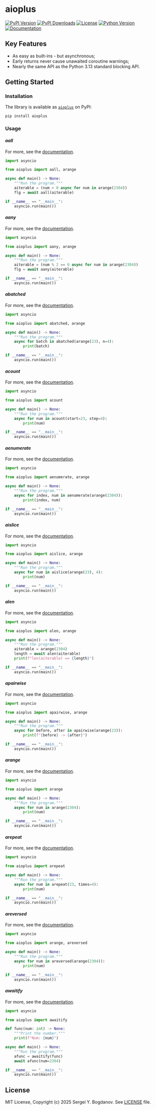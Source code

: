 # aioplus

[![PyPI Version][shields/pypi/version]][pypi/homepage]
[![PyPI Downloads][shields/pypi/downloads]][pypi/homepage]
[![License][shields/pypi/license]][github/license]
[![Python Version][shields/python/version]][pypi/homepage]
[![Documentation][shields/readthedocs]][docs/aioplus]

## Key Features

* As easy as built-ins - but asynchronous;
* Early returns never cause unawaited coroutine warnings;
* Nearly the same API as the Python 3.13 standard blocking API.

## Getting Started

### Installation

The library is available as [`aioplus`][pypi/homepage] on PyPI:

```shell
pip install aioplus
```

### Usage

#### *aall*

For more, see the [documentation][docs/aioplus/aall].

```python
import asyncio

from aioplus import aall, arange

async def main() -> None:
    """Run the program."""
    aiterable = (num > 0 async for num in arange(2304))
    flg = await aall(aiterable)

if __name__ == "__main__":
    asyncio.run(main())
```

#### *aany*

For more, see the [documentation][docs/aioplus/aany].

```python
import asyncio

from aioplus import aany, arange

async def main() -> None:
    """Run the program."""
    aiterable = (num % 2 == 0 async for num in arange(2304))
    flg = await aany(aiterable)

if __name__ == "__main__":
    asyncio.run(main())
```

#### *abatched*

For more, see the [documentation][docs/aioplus/abatched].

```python
import asyncio

from aioplus import abatched, arange

async def main() -> None:
    """Run the program."""
    async for batch in abatched(arange(23), n=4):
        print(batch)

if __name__ == "__main__":
    asyncio.run(main())
```

#### *acount*

For more, see the [documentation][docs/aioplus/acount].

```python
import asyncio

from aioplus import acount

async def main() -> None:
    """Run the program."""
    async for num in acount(start=23, step=4):
        print(num)

if __name__ == "__main__":
    asyncio.run(main())
```

#### *aenumerate*

For more, see the [documentation][docs/aioplus/aenumerate].

```python
import asyncio

from aioplus import aenumerate, arange

async def main() -> None:
    """Run the program."""
    async for index, num in aenumerate(arange(2304)):
        print(index, num)

if __name__ == "__main__":
    asyncio.run(main())
```

#### *aislice*

For more, see the [documentation][docs/aioplus/aislice].

```python
import asyncio

from aioplus import aislice, arange

async def main() -> None:
    """Run the program."""
    async for num in aislice(arange(23), 4):
        print(num)

if __name__ == "__main__":
    asyncio.run(main())
```

#### *alen*

For more, see the [documentation][docs/aioplus/alen].

```python
import asyncio

from aioplus import alen, arange

async def main() -> None:
    """Run the program."""
    aiterable = arange(2304)
    length = await alen(aiterable)
    print(f"len(aiterable) == {length}")

if __name__ == "__main__":
    asyncio.run(main())
```

#### *apairwise*

For more, see the [documentation][docs/aioplus/apairwise].

```python
import asyncio

from aioplus import apairwise, arange

async def main() -> None:
    """Run the program."""
    async for before, after in apairwise(arange(23)):
        print(f"{before} -> {after}")

if __name__ == "__main__":
    asyncio.run(main())
```

#### *arange*

For more, see the [documentation][docs/aioplus/arange].

```python
import asyncio

from aioplus import arange

async def main() -> None:
    """Run the program."""
    async for num in arange(2304):
        print(num)

if __name__ == "__main__":
    asyncio.run(main())
```

#### *arepeat*

For more, see the [documentation][docs/aioplus/arepeat].

```python
import asyncio

from aioplus import arepeat

async def main() -> None:
    """Run the program."""
    async for num in arepeat(23, times=4):
        print(num)

if __name__ == "__main__":
    asyncio.run(main())
```

#### *areversed*

For more, see the [documentation][docs/aioplus/areversed].

```python
import asyncio

from aioplus import arange, areversed

async def main() -> None:
    """Run the program."""
    async for num in areversed(arange(2304)):
        print(num)

if __name__ == "__main__":
    asyncio.run(main())
```

#### *awaitify*

For more, see the [documentation][docs/aioplus/awaitify].

```python
import asyncio

from aioplus import awaitify

def func(num: int) -> None:
    """Print the number."""
    print(f"Num: {num}")

async def main() -> None:
    """Run the program."""
    afunc = awaitify(func)
    await afunc(num=2304)

if __name__ == "__main__":
    asyncio.run(main())
```

## License

MIT License, Copyright (c) 2025 Sergei Y. Bogdanov. See [LICENSE][github/license] file.

<!-- --- --- --- --- --- --- --- --- --- --- --- --- --- --- --- --- --- --- --- --- --- --- --- -->

[docs/aioplus]: https://aioplus.readthedocs.io/
[docs/aioplus/aall]: https://aioplus.readthedocs.io/en/latest/aall.html
[docs/aioplus/aany]: https://aioplus.readthedocs.io/en/latest/aany.html
[docs/aioplus/abatched]: https://aioplus.readthedocs.io/en/latest/abatched.html
[docs/aioplus/acount]: https://aioplus.readthedocs.io/en/latest/acount.html
[docs/aioplus/aenumerate]: https://aioplus.readthedocs.io/en/latest/aenumerate.html
[docs/aioplus/aislice]: https://aioplus.readthedocs.io/en/latest/aislice.html
[docs/aioplus/alen]: https://aioplus.readthedocs.io/en/latest/alen.html
[docs/aioplus/apairwise]: https://aioplus.readthedocs.io/en/latest/apairwise.html
[docs/aioplus/arange]: https://aioplus.readthedocs.io/en/latest/arange.html
[docs/aioplus/arepeat]: https://aioplus.readthedocs.io/en/latest/arepeat.html
[docs/aioplus/areversed]: https://aioplus.readthedocs.io/en/latest/areversed.html
[docs/aioplus/awaitify]: https://aioplus.readthedocs.io/en/latest/awaitify.html

[github/license]: https://github.com/syubogdanov/aioplus/tree/main/LICENSE

[pypi/homepage]: https://pypi.org/project/aioplus/

[shields/pypi/downloads]: https://img.shields.io/pypi/dm/aioplus.svg?color=green
[shields/pypi/license]: https://img.shields.io/pypi/l/aioplus.svg?color=green
[shields/pypi/version]: https://img.shields.io/pypi/v/aioplus.svg?color=green
[shields/python/version]: https://img.shields.io/pypi/pyversions/aioplus.svg?color=green
[shields/readthedocs]: https://img.shields.io/readthedocs/aioplus?style=flat&color=green
